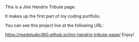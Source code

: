 This is a Jimi Hendrix Tribute page.

It makes up the first part of my coding portfolio.

You can see this project live at the following URL:

https://medstudio360.github.io/jimi-hendrix-tribute-page/
Enjoy!
